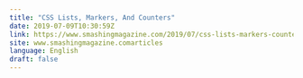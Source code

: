 ```yaml
---
title: "CSS Lists, Markers, And Counters"
date: 2019-07-09T10:30:59Z
link: https://www.smashingmagazine.com/2019/07/css-lists-markers-counters/?utm_medium=RSS&utm_source=news.12bit.vn
site: www.smashingmagazine.comarticles
language: English
draft: false
---
```

